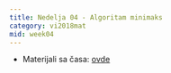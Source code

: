 ```yaml
---
title: Nedelja 04 - Algoritam minimaks
category: vi2018mat
mid: week04
---
```

- Materijali sa časa: [ovde](https://github.com/matfvi/vi/tree/master/2018.2019/04.minimax)
